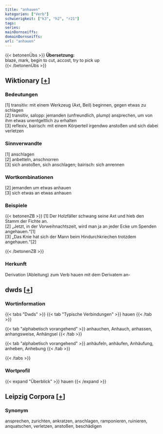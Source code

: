 ```yaml
---
title: "anhauen"
kategorien: ["Verb"]
schwierigkeit: ["k3", "h2", "r21"]
tags:
series:
mainDornseiffs:
domainDornseiffs:
url: "anhauen"
---
```


{{< betonenÜbs >}}
**Übersetzung:**  
blaze, mark, begin to cut, accost, try to pick up  
{{< /betonenÜbs >}}

## Wiktionary [[+](https://de.wiktionary.org/wiki/anhauen)]

### Bedeutungen
[1] transitiv: mit einem Werkzeug (Axt, Beil) beginnen, gegen etwas zu schlagen  
[2] transitiv, salopp: jemanden (unfreundlich, plump) ansprechen, um von ihm etwas unentgeltlich zu erhalten  
[3] reflexiv, bairisch: mit einem Körperteil irgendwo anstoßen und sich dabei verletzen  

### Sinnverwandte
[1] anschlagen  
[2] anbetteln, anschnorren  
[3] sich anstoßen, sich anschlagen; bairisch: sich anrennen  

### Wortkombinationen
[2] jemanden um etwas anhauen  
[3] sich etwas an etwas anhauen  

### Beispiele
{{< betonenZB >}}
[1] Der Holzfäller schwang seine Axt und hieb den Stamm der Fichte an.  
[2] „Jetzt, in der Vorweihnachtszeit, wird man ja an jeder Ecke um Spenden angehauen.“[1]  
[3] „Das Knie hat sich der Mann beim Hindurchkriechen trotzdem angehauen.“[2]  

{{< /betonenZB >}}
### Herkunft
Derivation (Ableitung) zum Verb hauen mit dem Derivatem an-  



## dwds [[+](https://www.dwds.de/wb/anhauen)]

### Wortinformation
{{< tabs "Dwds" >}}
{{< tab "Typische Verbindungen" >}}
hauen
{{< /tab >}}

{{< tab "alphabetisch vorangehend" >}}
anhauchen, Anhauch, anhassen, anhangsweise, Anhängsel
{{< /tab >}}

{{< tab "alphabetisch vorangehend" >}}
anhäufeln, anhäufen, Anhäufung, anheben, Anhebung
{{< /tab >}}

{{< /tabs >}}

### Wortprofil
{{< expand "Überblick" >}} hauen {{< /expand >}}

## Leipzig Corpora [[+](https://corpora.uni-leipzig.de/en/res?word=anhauen&corpusId=deu_newscrawl-public_2018)]


### Synonym
ansprechen, zurichten, ankratzen, anschlagen, ramponieren, ruinieren, anquatschen, verletzen, anstoßen, beschädigen

